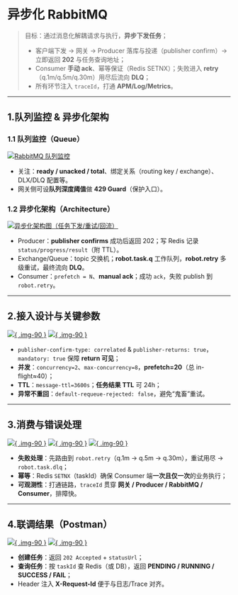 # 异步化 RabbitMQ

> 目标：通过消息化解耦请求与执行，**异步下发任务**；  
> - 客户端下发 → 网关 → Producer 落库与投递（publisher confirm）→ 立即返回 **202** 与任务查询地址；  
> - Consumer **手动 ack**、幂等保证（Redis SETNX）；失败进入 **retry**（q.1m/q.5m/q.30m）用尽后流向 **DLQ**；  
> - 所有环节注入 `traceId`，打通 **APM/Log/Metrics**。

---

## 1.队列监控 & 异步化架构

### 1.1 队列监控（Queue）

<a href="../assets/rabbitmq-queue.png" target="_blank" rel="noopener">
  <img src="../assets/rabbitmq-queue.png" alt="RabbitMQ 队列监控">
</a>

- 关注：**ready / unacked / total**、绑定关系（routing key / exchange）、DLX/DLQ 配置等。
- 网关侧可设**队列深度阈值**做 **429 Guard**（保护入口）。

### 1.2 异步化架构（Architecture）

<a href="../assets/rabbitmq-arch.png" target="_blank" rel="noopener">
  <img src="../assets/rabbitmq-arch.png" alt="异步化架构图（任务下发/重试/回流）">
</a>

- Producer：**publisher confirms** 成功后返回 202；写 Redis 记录 `status/progress/result`（附 TTL）。  
- Exchange/Queue：topic 交换机；**robot.task.q** 工作队列，**robot.retry** 多级重试，最终流向 **DLQ**。  
- Consumer：`prefetch = N`、**manual ack**；成功 `ack`，失败 publish 到 `robot.retry`。

---

## 2.接入设计与关键参数

[![](assets/rabbitmq-params-code.png){ .img-90 }](assets/rabbitmq-params-code.png)
[![](assets/rabbitmq-exchange.png){ .img-90 }](assets/rabbitmq-exchange.png)

- `publisher-confirm-type: correlated` & `publisher-returns: true`，`mandatory: true` 保障 **return 可见**；  
- **并发**：`concurrency=2`、`max-concurrency=8`，**prefetch=20**（总 in-flight≈40）；  
- **TTL**：`message-ttl=3600s`；**任务结果 TTL** 可 24h；  
- **异常不重回**：`default-requeue-rejected: false`，避免“鬼畜”重试。

---

## 3.消费与错误处理

[![](assets/rabbitmq-dlq.png){ .img-90 }](assets/rabbitmq-dlq.png)
[![](assets/rabbitmq-consumer-config.png){ .img-90 }](assets/rabbitmq-consumer-config.png)
[![](assets/rabbitmq-declare-code.png){ .img-90 }](assets/rabbitmq-declare-code.png)

- **失败处理**：先路由到 `robot.retry`（q.1m → q.5m → q.30m），重试用尽 → `robot.task.dlq`；  
- **幂等**：Redis `SETNX`（taskId）确保 Consumer 端**一次且仅一次**的业务执行；  
- **可观测性**：打通链路，`traceId` 贯穿 **网关 / Producer / RabbitMQ / Consumer**，排障快。

---

## 4.联调结果（Postman）

[![](assets/rabbitmq-postman-create.png){ .img-90 }](assets/rabbitmq-postman-create.png)
[![](assets/rabbitmq-postman-status.png){ .img-90 }](assets/rabbitmq-postman-status.png)

- **创建任务**：返回 `202 Accepted` + `statusUrl`；  
- **查询任务**：按 `taskId` 查 Redis（或 DB），返回 **PENDING / RUNNING / SUCCESS / FAIL**；  
- Header 注入 **X-Request-Id** 便于与日志/Trace 对齐。
